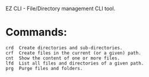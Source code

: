 EZ CLI - File/Directory management CLI tool.


# Commands:
    
    crd  Create directories and sub-directories.
    crf  Create files in the current (or a given) path.
    cnt  Show the content of one or more files.
    lfd  List all files and directories of a given path.
    prg  Purge files and folders.
